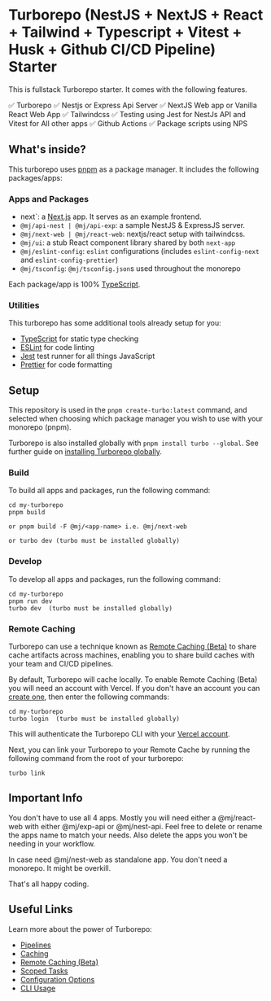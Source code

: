 # Turborepo (NestJS + NextJS + React + Tailwind + Typescript + Vitest + Husk + Github CI/CD Pipeline) Starter

This is fullstack Turborepo starter. It comes with the following features.

✅ Turborepo
✅ Nestjs or Express Api Server
✅ NextJS Web app or Vanilla React Web App
✅ Tailwindcss
✅ Testing using Jest for NestJs API and Vitest for All other apps
✅ Github Actions
✅ Package scripts using NPS

## What's inside?

This turborepo uses [pnpm](https://pnpm.io/) as a package manager. It includes the following packages/apps:

### Apps and Packages

- next`: a [Next.js](https://nextjs.org) app. It serves as an example frontend.
- `@mj/api-nest | @mj/api-exp`: a sample NestJS & ExpressJS server.
- `@mj/next-web | @mj/react-web`: nextjs/react setup with tailwindcss.
- `@mj/ui`: a stub React component library shared by both `next-app`
- `@mj/eslint-config`: `eslint` configurations (includes `eslint-config-next` and `eslint-config-prettier`)
- `@mj/tsconfig`: `@mj/tsconfig.json`s used throughout the monorepo

Each package/app is 100% [TypeScript](https://www.typescriptlang.org/).

### Utilities

This turborepo has some additional tools already setup for you:

- [TypeScript](https://www.typescriptlang.org/) for static type checking
- [ESLint](https://eslint.org/) for code linting
- [Jest](https://jestjs.io) test runner for all things JavaScript
- [Prettier](https://prettier.io) for code formatting

## Setup

This repository is used in the `pnpm create-turbo:latest` command, and selected when choosing which package manager you wish to use with your monorepo (pnpm).

Turborepo is also installed globally with `pnpm install turbo --global`. See further guide on [installing Turborepo globally](https://turbo.build/repo/docs/installing).

### Build

To build all apps and packages, run the following command:

```
cd my-turborepo
pnpm build

or pnpm build -F @mj/<app-name> i.e. @mj/next-web

or turbo dev (turbo must be installed globally)
```

### Develop

To develop all apps and packages, run the following command:

```
cd my-turborepo
pnpm run dev
turbo dev  (turbo must be installed globally)
```

### Remote Caching

Turborepo can use a technique known as [Remote Caching (Beta)](https://turborepo.org/docs/features/remote-caching) to share cache artifacts across machines, enabling you to share build caches with your team and CI/CD pipelines.

By default, Turborepo will cache locally. To enable Remote Caching (Beta) you will need an account with Vercel. If you don't have an account you can [create one](https://vercel.com/signup), then enter the following commands:

```
cd my-turborepo
turbo login  (turbo must be installed globally)
```

This will authenticate the Turborepo CLI with your [Vercel account](https://vercel.com/docs/concepts/personal-accounts/overview).

Next, you can link your Turborepo to your Remote Cache by running the following command from the root of your turborepo:

```
turbo link
```

## Important Info

You don't have to use all 4 apps. Mostly you will need either a @mj/react-web with either @mj/exp-api or @mj/nest-api. Feel free to delete or rename the apps name to match your needs. Also delete the apps you won't be needing in your workflow.

In case need @mj/nest-web as standalone app. You don't need a monorepo. It might be overkill.

That's all happy coding.

## Useful Links

Learn more about the power of Turborepo:

- [Pipelines](https://turborepo.org/docs/features/pipelines)
- [Caching](https://turborepo.org/docs/features/caching)
- [Remote Caching (Beta)](https://turborepo.org/docs/features/remote-caching)
- [Scoped Tasks](https://turborepo.org/docs/features/scopes)
- [Configuration Options](https://turborepo.org/docs/reference/configuration)
- [CLI Usage](https://turborepo.org/docs/reference/command-line-reference)
